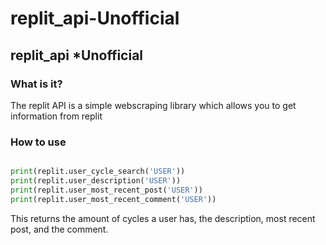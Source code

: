 # replit_api-Unofficial
## replit_api *Unofficial
### What is it?
The replit API is a simple webscraping library which allows you to get information from replit
### How to use
```python

print(replit.user_cycle_search('USER'))
print(replit.user_description('USER'))
print(replit.user_most_recent_post('USER'))
print(replit.user_most_recent_comment('USER'))

```
This returns the amount of cycles a user has, the description, most recent post, and the comment.
